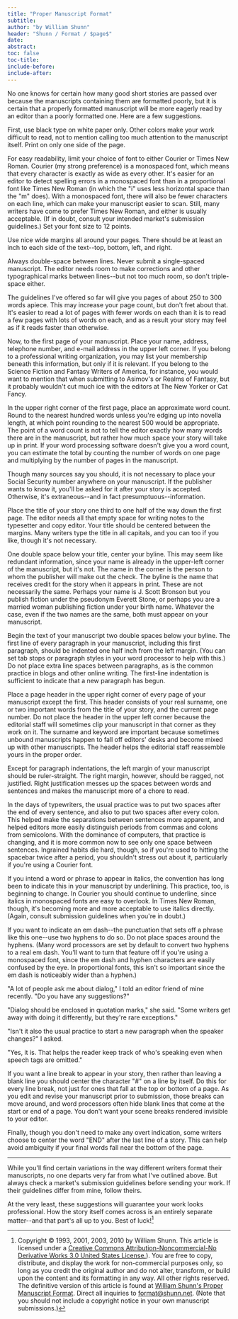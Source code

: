 ```yaml
---
title: "Proper Manuscript Format"
subtitle:
author: "by William Shunn"
header: "Shunn / Format / $page$"
date:
abstract:
toc: false
toc-title:
include-before:
include-after:
---
```

No one knows for certain how many good short stories are passed over because the manuscripts containing them are formatted poorly, but it is certain that a properly formatted manuscript will be more eagerly read by an editor than a poorly formatted one. Here are a few suggestions.

First, use black type on white paper only. Other colors make your work difficult to read, not to mention calling too much attention to the manuscript itself. Print on only one side of the page.

For easy readability, limit your choice of font to either Courier or Times New Roman. Courier (my strong preference) is a monospaced font, which means that every character is exactly as wide as every other. It's easier for an editor to detect spelling errors in a monospaced font than in a proportional font like Times New Roman (in which the "i" uses less horizontal space than the "m" does). With a monospaced font, there will also be fewer characters on each line, which can make your manuscript easier to scan. Still, many writers have come to prefer Times New Roman, and either is usually acceptable. (If in doubt, consult your intended market's submission guidelines.) Set your font size to 12 points.

Use nice wide margins all around your pages. There should be at least an inch to each side of the text--top, bottom, left, and right.

Always double-space between lines. Never submit a single-spaced manuscript. The editor needs room to make corrections and other typographical marks between lines--but not too much room, so don't triple-space either.

The guidelines I've offered so far will give you pages of about 250 to 300 words apiece. This may increase your page count, but don't fret about that. It's easier to read a lot of pages with fewer words on each than it is to read a few pages with lots of words on each, and as a result your story may feel as if it reads faster than otherwise.

Now, to the first page of your manuscript. Place your name, address, telephone number, and e-mail address in the upper left corner. If you belong to a professional writing organization, you may list your membership beneath this information, but only if it is relevant. If you belong to the Science Fiction and Fantasy Writers of America, for instance, you would want to mention that when submitting to Asimov's or Realms of Fantasy, but it probably wouldn't cut much ice with the editors at The New Yorker or Cat Fancy.

In the upper right corner of the first page, place an approximate word count. Round to the nearest hundred words unless you're edging up into novella length, at which point rounding to the nearest 500 would be appropriate. The point of a word count is not to tell the editor exactly how many words there are in the manuscript, but rather how much space your story will take up in print. If your word processing software doesn't give you a word count, you can estimate the total by counting the number of words on one page and multiplying by the number of pages in the manuscript.

Though many sources say you should, it is not necessary to place your Social Security number anywhere on your manuscript. If the publisher wants to know it, you'll be asked for it after your story is accepted. Otherwise, it's extraneous--and in fact presumptuous--information.

Place the title of your story one third to one half of the way down the first page. The editor needs all that empty space for writing notes to the typesetter and copy editor. Your title should be centered between the margins. Many writers type the title in all capitals, and you can too if you like, though it's not necessary.

One double space below your title, center your byline. This may seem like redundant information, since your name is already in the upper-left corner of the manuscript, but it's not. The name in the corner is the person to whom the publisher will make out the check. The byline is the name that receives credit for the story when it appears in print. These are not necessarily the same. Perhaps your name is J. Scott Bronson but you publish fiction under the pseudonym Everett Stone, or perhaps you are a married woman publishing fiction under your birth name. Whatever the case, even if the two names are the same, both must appear on your manuscript.

Begin the text of your manuscript two double spaces below your byline. The first line of every paragraph in your manuscript, including this first paragraph, should be indented one half inch from the left margin. (You can set tab stops or paragraph styles in your word processor to help with this.) Do not place extra line spaces between paragraphs, as is the common practice in blogs and other online writing. The first-line indentation is sufficient to indicate that a new paragraph has begun.

Place a page header in the upper right corner of every page of your manuscript except the first. This header consists of your real surname, one or two important words from the title of your story, and the current page number. Do not place the header in the upper left corner because the editorial staff will sometimes clip your manuscript in that corner as they work on it. The surname and keyword are important because sometimes unbound manuscripts happen to fall off editors' desks and become mixed up with other manuscripts. The header helps the editorial staff reassemble yours in the proper order.

Except for paragraph indentations, the left margin of your manuscript should be ruler-straight. The right margin, however, should be ragged, not justified. Right justification messes up the spaces between words and sentences and makes the manuscript more of a chore to read.

In the days of typewriters, the usual practice was to put two spaces after the end of every sentence, and also to put two spaces after every colon. This helped make the separations between sentences more apparent, and helped editors more easily distinguish periods from commas and colons from semicolons. With the dominance of computers, that practice is changing, and it is more common now to see only one space between sentences. Ingrained habits die hard, though, so if you're used to hitting the spacebar twice after a period, you shouldn't stress out about it, particularly if you're using a Courier font.

If you intend a word or phrase to appear in italics, the convention has long been to indicate this in your manuscript by underlining. This practice, too, is beginning to change. In Courier you should continue to underline, since italics in monospaced fonts are easy to overlook. In Times New Roman, though, it's becoming more and more acceptable to use italics directly. (Again, consult submission guidelines when you're in doubt.)

If you want to indicate an em dash--the punctuation that sets off a phrase like this one--use two hyphens to do so. Do not place spaces around the hyphens. (Many word processors are set by default to convert two hyphens to a real em dash. You'll want to turn that feature off if you're using a monospaced font, since the em dash and hyphen characters are easily confused by the eye. In proportional fonts, this isn't so important since the em dash is noticeably wider than a hyphen.)

"A lot of people ask me about dialog," I told an editor friend of mine recently. "Do you have any suggestions?"

"Dialog should be enclosed in quotation marks," she said. "Some writers get away with doing it differently, but they're rare exceptions."

"Isn't it also the usual practice to start a new paragraph when the speaker changes?" I asked.

"Yes, it is. That helps the reader keep track of who's speaking even when speech tags are omitted."

If you want a line break to appear in your story, then rather than leaving a blank line you should center the character "#" on a line by itself. Do this for every line break, not just for ones that fall at the top or bottom of a page. As you edit and revise your manuscript prior to submission, those breaks can move around, and word processors often hide blank lines that come at the start or end of a page. You don't want your scene breaks rendered invisible to your editor.

Finally, though you don't need to make any overt indication, some writers choose to center the word "END" after the last line of a story. This can help avoid ambiguity if your final words fall near the bottom of the page.

***

While you'll find certain variations in the way different writers format their manuscripts, no one departs very far from what I've outlined above. But always check a market's submission guidelines before sending your work. If their guidelines differ from mine, follow theirs.

At the very least, these suggestions will guarantee your work looks professional. How the story itself comes across is an entirely separate matter--and that part's all up to you. Best of luck![^copyright]

[^copyright]: Copyright © 1993, 2001, 2003, 2010 by William Shunn. This article is licensed under a [Creative Commons Attribution-Noncommercial-No Derivative Works 3.0 United States License.](http://creativecommons.org/licenses/by-nc-nd/3.0/us/)). You are free to copy, distribute, and display the work for non-commercial purposes only, so long as you credit the original author and do not alter, transform, or build upon the content and its formatting in any way. All other rights reserved. The definitive version of this article is found at [William Shunn's Proper Manuscript Format](http://www.shunn.net/format.html). Direct all inquiries to format@shunn.net. (Note that you should not include a copyright notice in your own manuscript submissions.)

